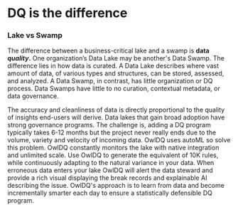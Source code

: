 # DQ is the difference

### Lake vs Swamp

The difference between a business-critical lake and a swamp is **data** _**quality**_**.**   One organization’s Data Lake may be another's Data Swamp. The difference lies in how data is curated. A Data Lake describes where vast amount of data, of various types and structures, can be stored, assessed, and analyzed. A Data Swamp, in contrast, has little organization or DQ process. Data Swamps have little to no curation, contextual metadata, or data governance. 

The accuracy and cleanliness of data is directly proportional to the quality of insights end-users will derive. Data lakes that gain broad adoption have strong governance programs. The challenge is, adding a DQ program typically takes 6-12 months but the project never really ends due to the volume, variety and velocity of incoming data. OwlDQ uses autoML so solve this problem. OwlDQ constantly monitors the lake with native integration and unlimited scale. Use OwlDQ to generate the equivalent of 10K rules, while continuously adapting to the natural variance in your data. When erroneous data enters your lake OwlDQ will alert the data steward and provide a rich visual displaying the break records and explainable AI describing the issue.  OwlDQ's approach is to learn from data and become incrementally smarter each day to ensure a statistically defensible DQ program.

### 

